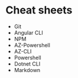 # Cheat sheets
- Git
- Angular CLI
- NPM
- AZ-Powershell
- AZ-CLI
- Powershell
- Dotnet CLI
- Markdown
